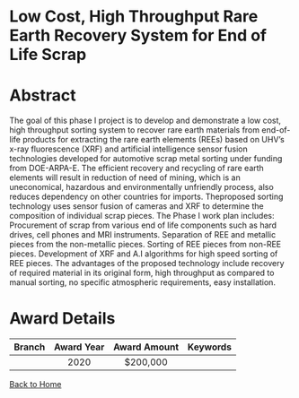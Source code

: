 
Low Cost, High Throughput Rare Earth Recovery System for End of Life Scrap
==========================================================================

# Abstract


The goal of this phase I project is to develop and demonstrate a low cost, high throughput sorting system to recover rare earth materials from end-of-life products for extracting the rare earth elements (REEs) based on UHV’s x-ray fluorescence (XRF) and artificial intelligence sensor fusion technologies developed for automotive scrap metal sorting under funding from DOE-ARPA-E. The efficient recovery and recycling of rare earth elements will result in reduction of need of mining, which is an uneconomical, hazardous and environmentally unfriendly process, also reduces dependency on other countries for imports. Theproposed sorting technology uses sensor fusion of cameras and XRF to determine the composition of individual scrap pieces. The Phase I work plan includes: Procurement of scrap from various end of life components such as hard drives, cell phones and MRI instruments. Separation of REE and metallic pieces from the non-metallic pieces. Sorting of REE pieces from non-REE pieces. Development of XRF and A.I algorithms for high speed sorting of REE pieces. The advantages of the proposed technology include recovery of required material in its original form, high throughput as compared to manual sorting, no specific atmospheric requirements, easy installation.  

# Award Details

|Branch|Award Year|Award Amount|Keywords|
| :---: | :---: | :---: | :---: |
||2020|$200,000||
  
  


[Back to Home](https://github.com/chrischow/dod_sbir_awards/JT/#30)
